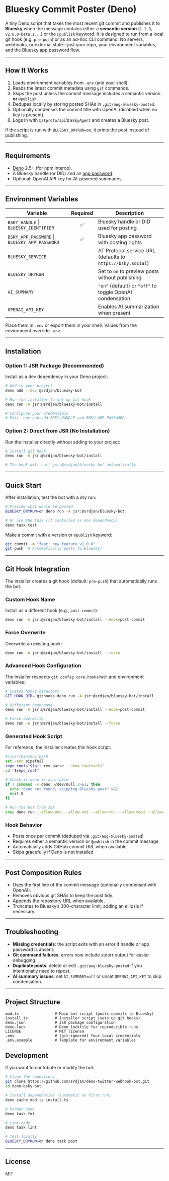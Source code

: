 # Bluesky Commit Poster (Deno)

A tiny Deno script that takes the most recent git commit and publishes it to **Bluesky** when the
message contains either a **semantic version** (`1.2.3`, `v2.0.0-beta.1`, …) or the `@publish`
keyword. It is designed to run from a local git hook (e.g. `pre-push`) or as an ad-hoc CLI command.
No servers, webhooks, or external state—just your repo, your environment variables, and the Bluesky
app password flow.

---

## How It Works

1. Loads environment variables from `.env` (and your shell).
2. Reads the latest commit metadata using `git` commands.
3. Skips the post unless the commit message includes a semantic version **or** `@publish`.
4. Dedupes locally by storing posted SHAs in `.git/aug-bluesky-posted`.
5. Optionally condenses the commit title with OpenAI (disabled when no key is present).
6. Logs in with `@atproto/api`’s `BskyAgent` and creates a Bluesky post.

If the script is run with `BLUESKY_DRYRUN=on`, it prints the post instead of publishing.

---

## Requirements

- [Deno](https://deno.land/) 2.5+ (for npm interop).
- A Bluesky handle (or DID) and an [app password](https://account.bsky.app/settings/app-passwords).
- Optional: OpenAI API key for AI-powered summaries.

---

## Environment Variables

| Variable                                      | Required | Description                                                 |
| --------------------------------------------- | :------: | ----------------------------------------------------------- |
| `BSKY_HANDLE` \| `BLUESKY_IDENTIFIER`         |    ✅    | Bluesky handle or DID used for posting                      |
| `BSKY_APP_PASSWORD` \| `BLUESKY_APP_PASSWORD` |    ✅    | Bluesky app password with posting rights                    |
| `BLUESKY_SERVICE`                             |          | AT Protocol service URL (defaults to `https://bsky.social`) |
| `BLUESKY_DRYRUN`                              |          | Set to `on` to preview posts without publishing             |
| `AI_SUMMARY`                                  |          | `"on"` (default) or `"off"` to toggle OpenAI condensation   |
| `OPENAI_API_KEY`                              |          | Enables AI summarization when present                       |

Place them in `.env` or export them in your shell. Values from the environment override `.env`.

---

## Installation

### Option 1: JSR Package (Recommended)

Install as a dev dependency in your Deno project:

```bash
# Add to your project
deno add --dev @srdjan/bluesky-bot

# Run the installer to set up git hook
deno run -A jsr:@srdjan/bluesky-bot/install

# Configure your credentials
# Edit .env and add BSKY_HANDLE and BSKY_APP_PASSWORD
```

### Option 2: Direct from JSR (No Installation)

Run the installer directly without adding to your project:

```bash
# Install git hook
deno run -A jsr:@srdjan/bluesky-bot/install

# The hook will call jsr:@srdjan/bluesky-bot automatically
```

---

## Quick Start

After installation, test the bot with a dry run:

```bash
# Preview what would be posted
BLUESKY_DRYRUN=on deno run -A jsr:@srdjan/bluesky-bot

# Or use the task (if installed as dev dependency)
deno task test
```

Make a commit with a version or `@publish` keyword:

```bash
git commit -m "feat: new feature v1.0.0"
git push  # Automatically posts to Bluesky!
```

---

## Git Hook Integration

The installer creates a git hook (default: `pre-push`) that automatically runs the bot.

### Custom Hook Name

Install as a different hook (e.g., `post-commit`):

```bash
deno run -A jsr:@srdjan/bluesky-bot/install --hook=post-commit
```

### Force Overwrite

Overwrite an existing hook:

```bash
deno run -A jsr:@srdjan/bluesky-bot/install --force
```

### Advanced Hook Configuration

The installer respects `git config core.hooksPath` and environment variables:

```bash
# Custom hooks directory
GIT_HOOK_DIR=.githooks deno run -A jsr:@srdjan/bluesky-bot/install

# Different hook name
deno run -A jsr:@srdjan/bluesky-bot/install --hook=post-commit

# Force overwrite
deno run -A jsr:@srdjan/bluesky-bot/install --force
```

### Generated Hook Script

For reference, the installer creates this hook script:

```bash
#!/usr/bin/env bash
set -euo pipefail
repo_root="$(git rev-parse --show-toplevel)"
cd "$repo_root"

# Check if deno is available
if ! command -v deno >/dev/null 2>&1; then
  echo "deno not found; skipping Bluesky post" >&2
  exit 0
fi

# Run the bot from JSR
exec deno run --allow-env --allow-net --allow-run --allow-read --allow-write jsr:@srdjan/bluesky-bot
```

### Hook Behavior

- Posts once per commit (deduped via `.git/aug-bluesky-posted`)
- Requires either a semantic version or `@publish` in the commit message
- Automatically adds GitHub commit URL when available
- Skips gracefully if Deno is not installed

---

## Post Composition Rules

- Uses the first line of the commit message (optionally condensed with OpenAI).
- Removes obvious git SHAs to keep the post tidy.
- Appends the repository URL when available.
- Truncates to Bluesky’s 300-character limit, adding an ellipsis if necessary.

---

## Troubleshooting

- **Missing credentials**: the script exits with an error if handle or app password is absent.
- **Git command failures**: errors now include stderr output for easier debugging.
- **Duplicate posts**: delete or edit `.git/aug-bluesky-posted` if you intentionally need to repost.
- **AI summary issues**: set `AI_SUMMARY=off` or unset `OPENAI_API_KEY` to skip condensation.

---

## Project Structure

```
mod.ts                # Main bot script (posts commits to Bluesky)
install.ts            # Installer script (sets up git hooks)
deno.json             # JSR package configuration
deno.lock             # Deno lockfile for reproducible runs
LICENSE               # MIT license
.env                  # (git-ignored) Your local credentials
.env.example          # Template for environment variables
```

## Development

If you want to contribute or modify the bot:

```bash
# Clone the repository
git clone https://github.com/srdjan/deno-twitter-webhook-bot.git
cd deno-bsky-bot

# Install dependencies (automatic on first run)
deno cache mod.ts install.ts

# Format code
deno task fmt

# Lint code
deno task lint

# Test locally
BLUESKY_DRYRUN=on deno task post
```

---

## License

MIT
